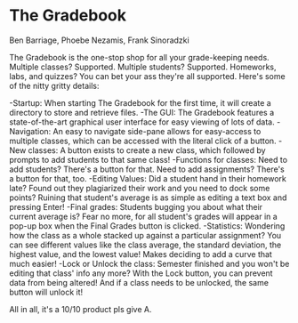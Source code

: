 # The Gradebook
Ben Barriage, Phoebe Nezamis, Frank Sinoradzki

The Gradebook is the one-stop shop for all your grade-keeping needs. Multiple classes? Supported. Multiple students? Supported. Homeworks, labs, and quizzes? You can bet your ass they're all supported. Here's some of the nitty gritty details:

-Startup: When starting The Gradebook for the first time, it will create a directory to store and retrieve files.
-The GUI: The Gradebook features a state-of-the-art graphical user interface for easy viewing of lots of data.
-Navigation: An easy to navigate side-pane allows for easy-access to multiple classes, which can be accessed with the literal click of a button.
-New classes: A button exists to create a new class, which followed by prompts to add students to that same class!
-Functions for classes: Need to add students? There's a button for that. Need to add assignments? There's a button for that, too.
-Editing Values: Did a student hand in their homework late? Found out they plagiarized their work and you need to dock some points? Ruining that student's average is as simple as editing a text box and pressing Enter!
-Final grades: Students bugging you about what their current average is? Fear no more, for all student's grades will appear in a pop-up box when the Final Grades button is clicked.
-Statistics: Wondering how the class as a whole stacked up against a particular assignment? You can see different values like the class average, the standard deviation, the highest value, and the lowest value! Makes deciding to add a curve that much easier!
-Lock or Unlock the class: Semester finished and you won't be editing that class' info any more? With the Lock button, you can prevent data from being altered! And if a class needs to be unlocked, the same button will unlock it!

All in all, it's a 10/10 product pls give A.
